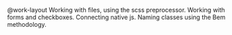 @work-layout
Working with files, using the scss preprocessor. Working with forms and checkboxes. Connecting native js. Naming classes using the Bem methodology.

